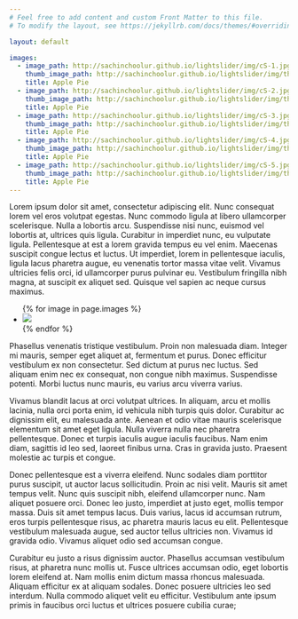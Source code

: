 ```yaml
---
# Feel free to add content and custom Front Matter to this file.
# To modify the layout, see https://jekyllrb.com/docs/themes/#overriding-theme-defaults

layout: default

images:
  - image_path: http://sachinchoolur.github.io/lightslider/img/cS-1.jpg
    thumb_image_path: http://sachinchoolur.github.io/lightslider/img/thumb/cS-1.jpg
    title: Apple Pie
  - image_path: http://sachinchoolur.github.io/lightslider/img/cS-2.jpg
    thumb_image_path: http://sachinchoolur.github.io/lightslider/img/thumb/cS-2.jpg
    title: Apple Pie
  - image_path: http://sachinchoolur.github.io/lightslider/img/cS-3.jpg
    thumb_image_path: http://sachinchoolur.github.io/lightslider/img/thumb/cS-3.jpg
    title: Apple Pie
  - image_path: http://sachinchoolur.github.io/lightslider/img/cS-4.jpg
    thumb_image_path: http://sachinchoolur.github.io/lightslider/img/thumb/cS-4.jpg
    title: Apple Pie
  - image_path: http://sachinchoolur.github.io/lightslider/img/cS-5.jpg
    thumb_image_path: http://sachinchoolur.github.io/lightslider/img/thumb/cS-5.jpg
    title: Apple Pie
---
```



<p>Lorem ipsum dolor sit amet, consectetur adipiscing elit. Nunc consequat lorem vel eros volutpat egestas. Nunc commodo ligula at libero ullamcorper scelerisque. Nulla a lobortis arcu. Suspendisse nisi nunc, euismod vel lobortis at, ultrices quis ligula. Curabitur in imperdiet nunc, eu vulputate ligula. Pellentesque at est a lorem gravida tempus eu vel enim. Maecenas suscipit congue lectus et luctus. Ut imperdiet, lorem in pellentesque iaculis, ligula lacus pharetra augue, eu venenatis tortor massa vitae velit. Vivamus ultricies felis orci, id ullamcorper purus pulvinar eu. Vestibulum fringilla nibh magna, at suscipit ex aliquet sed. Quisque vel sapien ac neque cursus maximus.</p>

<div class="demo">
<ul id="lightSlider">
  {% for image in page.images %}
    <li  data-thumb="{{ image.image_path }}">
      <img src="{{ image.image_path }}" />
    </li>
  {% endfor %}
</ul>
</div>

<p>Phasellus venenatis tristique vestibulum. Proin non malesuada diam. Integer mi mauris, semper eget aliquet at, fermentum et purus. Donec efficitur vestibulum ex non consectetur. Sed dictum at purus nec luctus. Sed aliquam enim nec ex consequat, non congue nibh maximus. Suspendisse potenti. Morbi luctus nunc mauris, eu varius arcu viverra varius.</p>

<p>Vivamus blandit lacus at orci volutpat ultrices. In aliquam, arcu et mollis lacinia, nulla orci porta enim, id vehicula nibh turpis quis dolor. Curabitur ac dignissim elit, eu malesuada ante. Aenean et odio vitae mauris scelerisque elementum sit amet eget ligula. Nulla viverra nulla nec pharetra pellentesque. Donec et turpis iaculis augue iaculis faucibus. Nam enim diam, sagittis id leo sed, laoreet finibus urna. Cras in gravida justo. Praesent molestie ac turpis et congue.</p>

<p>Donec pellentesque est a viverra eleifend. Nunc sodales diam porttitor purus suscipit, ut auctor lacus sollicitudin. Proin ac nisi velit. Mauris sit amet tempus velit. Nunc quis suscipit nibh, eleifend ullamcorper nunc. Nam aliquet posuere orci. Donec leo justo, imperdiet at justo eget, mollis tempor massa. Duis sit amet tempus lacus. Duis varius, lacus id accumsan rutrum, eros turpis pellentesque risus, ac pharetra mauris lacus eu elit. Pellentesque vestibulum malesuada augue, sed auctor tellus ultricies non. Vivamus id gravida odio. Vivamus aliquet odio sed accumsan congue.</p>

<p>Curabitur eu justo a risus dignissim auctor. Phasellus accumsan vestibulum risus, at pharetra nunc mollis ut. Fusce ultrices accumsan odio, eget lobortis lorem eleifend at. Nam mollis enim dictum massa rhoncus malesuada. Aliquam efficitur ex at aliquam sodales. Donec posuere ultricies leo sed interdum. Nulla commodo aliquet velit eu efficitur. Vestibulum ante ipsum primis in faucibus orci luctus et ultrices posuere cubilia curae;</p>



